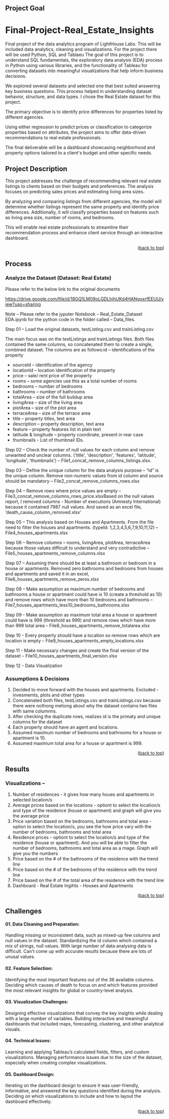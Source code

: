 <a id="readme-top"></a>

## Project Goal
# Final-Project-Real_Estate_Insights
Final project of the data analytics program of LightHouse Labs. This will be included data analytics, cleaning and visualizations. For the project there will be used Python, SQL and Tablaeu
The goal of this project is to understand SQL fundamentals, the exploratory data analysis (EDA) process in Python using various libraries, and the functionality of Tableau for converting datasets into meaningful visualizations that help inform business decisions.

We explored several datasets and selected one that best suited answering key business questions. This process helped in understanding dataset behavior, structure, and data types. I chose the Real Estate dataset for this project.

The primary objective is to identify price differences for properties listed by different agencies. 

Using either regression to predict prices or classification to categorize properties based on attributes, the project aims to offer data-driven recommendations to real estate professionals. 

The final deliverable will be a dashboard showcasing neighborhood and property options tailored to a client's budget and other specific needs.


## Project Description
This project addresses the challenge of recommending relevant real estate listings to clients based on their budgets and preferences. The analysis focuses on predicting sales prices and estimating living area sizes.

By analyzing and comparing listings from different agencies, the model will determine whether listings represent the same property and identify price differences. Additionally, it will classify properties based on features such as living area size, number of rooms, and bedrooms. 

This will enable real estate professionals to streamline their recommendation process and enhance client service through an interactive dashboard.

<p align="right">(<a href="#readme-top">back to top</a>)</p>

## Process
### Analyze the Dataset (Dataset: Real Estate)
Please  refer to the below link to the original documents

https://drive.google.com/file/d/18GQ1LM09oLGDLhihUKd4HANgoxrfEEUU/view?usp=sharing  

Note – Please refer to the jyputer Notebook – Real_Estate_Dataset EDA.ipynb for the python code in the folder called – Data_files. 

Step 01 – Load the original datasets, testListing.csv and trainListing.csv

The main focus was on the testListings and trainListings files. Both files contained the same columns, so concatenated them to create a single, combined dataset. The columns are as follows:id – identifications of the property

* sourceId – identification of the agency
* locationId – location identification of the property
* price – sale/ rent price of the property
* rooms – some agencies use this as a total number of rooms
* bedrooms – number of bedrooms
* bathrooms – number of bathrooms
* totalArea – size of the full buildup area
* livingArea – size of the living area
* plotArea – size of the plot area
* terraceArea – size of the terrace area
* title – property titles, text area
* description – property description, text area
* feature – property features list in plain text
* latitude & longitude – property coordinate, present in rear case
* thumbnails - List of thumbnail IDs.

Step 02 – Check the number of null values for each column and remove unwanted and unclear columns. ('title', 'description', 'features', 'latitude', 'longitude', 'thumbnails') – File1_concat_remove_columns_listings.xlsx. 

Step 03 – Define the unique column for the data analysis purpose – “id” is the unique column. Remove non-numeric values from id column and source should be mandatory – File2_concat_remove_columns_rows.xlsx

Step 04 – Remove rows where price values are empty – File3_concat_remove_columns_rows_price.xlsxBased on the null values report, I removed columns - Number of executions (Amnesty International) because it contained 7987 null values. And saved as an excel file, ‘death_cause_column_removed.xlsx’

Step 05 – This analysis based on Houses and Apartments. From the file need to filter the houses and apartments. (typeId: 1,2,3,4,5,6,7,9,10,11,12) – File4_houses_apartments.xlsx

Step 06 – Remove columns – rooms, livingArea, plotArea, terraceArea because those values difficult to understand and very contradictive – File5_houses_apartments_remove_columns.xlsx

Step 07 – Assuming there should be at least a bathroom or bedroom in a house or apartments. Removed zero bathrooms and bedrooms from houses and apartments and saved it in an excel, File6_houses_apartments_remove_zeros.xlsx

Step 08 – Make assumption as maximum number of bedrooms and bathrooms a house or apartment could have is 10 (create a threshold as 10) and remove rows which have more than 10 bedrooms and bathrooms – File7_houses_apartments_less10_bedrooms_bathrooms.xlsx

Step 09 - Make assumption as maximum total area a house or apartment could have is 999 (threshold as 999) and remove rows which have more than 999 total area – File8_houses_apartments_remove_totalarea.xlsx

Step 10 - Every property should have a location so remove rows which are location is empty – File9_houses_apartments_empty_locations.xlsx

Step 11 - Make necessary changes and create the final version of the dataset – File10_houses_apartments_final_version.xlsx

Step 12 - Data Visualization

### Assumptions & Decisions 

1. Decided to move forward with the houses and apartments. Excluded - invesmemts, plots and other types
2. Concatenated both files, testListings.csv and trainListings.csv because there were nothong metiong about why the dataset contains two files with same columnns.
3. After checking the duplicate rows, realizes id is the primaty and unique columns for the dataset
4. Each property should have an agent and locations.
5. Assumed maximum number of bedrooms and bathrooms for a house or apartment is 10.
6. Assumed maximum total area for a house or apartment is 999.

<p align="right">(<a href="#readme-top">back to top</a>)</p>

## Results
### Visualizations – 
1.	Number of residences - it gives how many houes and apartments in selected location/s
2.	Average prices based on the locations - optiont to select the location/s and type of the residence (house or apartment) and graph will give you the average price
3.	Price variation based on the bedrooms, bathrooms and total area - option to select the location/s, you see the how price vary with the number of bedrooms, bathrooms and total area
4.	Residence prices - optiont to select the location/s and type of the residence (house or apartment). And you will be able to filter the number of bedrooms, bathrooms and total area as a rnage. Graph will give you the numbers
5.	Price based on the # of the bathrooms of the residence with the trend line
6.	Price based on the # of the bedrooms of the residence with the trend line
7.	Price based on the # of the total area of the residence with the trend line
8.	Dashboard - Real Estate Ingihts - Houses and Apartments

<p align="right">(<a href="#readme-top">back to top</a>)</p>

## Challenges 
#### 01.	Data Cleaning and Preparation:

Handling missing or inconsistent data, such as mixed-up few columns and null values in the dataset.
Standardizing the id column which contained a mix of strings, null values.
With large number of data analysing data is difficult. Can't come up with accurate results because there are lots of unusal values.

#### 02.	Feature Selection:

Identifying the most important features out of the 36 available columns.
Deciding which causes of death to focus on and which features provided the most relevant insights for global or country-level analysis.

#### 03.	Visualization Challenges:

Designing effective visualizations that convey the key insights while dealing with a large number of variables.
Building interactive and meaningful dashboards that included maps, forecasting, clustering, and other analytical visuals.

#### 04.	Technical Issues:

Learning and applying Tableau’s calculated fields, filters, and custom visualizations.
Managing performance issues due to the size of the dataset, especially when creating complex visualizations.

#### 05.	Dashboard Design:

Iterating on the dashboard design to ensure it was user-friendly, informative, and answered the key questions identified during the analysis.
Deciding on which visualizations to include and how to layout the dashboard effectively.

<p align="right">(<a href="#readme-top">back to top</a>)</p>
